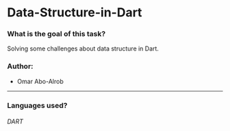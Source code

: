 # Data-Structure-in-Dart


### What is the goal of this task?
 Solving some challenges about data structure in Dart. 
### Author:
*  Omar Abo-Alrob
_______________________________________________________________________________________________________________________
### Languages used?
###### DART
